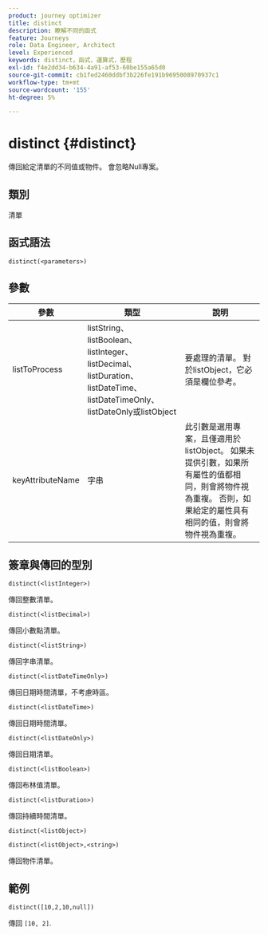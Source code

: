 ```yaml
---
product: journey optimizer
title: distinct
description: 瞭解不同的函式
feature: Journeys
role: Data Engineer, Architect
level: Experienced
keywords: distinct，函式，運算式，歷程
exl-id: f4e2dd34-b634-4a91-af53-60be155a65d0
source-git-commit: cb1fed2460ddbf3b226fe191b9695008970937c1
workflow-type: tm+mt
source-wordcount: '155'
ht-degree: 5%

---
```


# distinct {#distinct}

傳回給定清單的不同值或物件。 會忽略Null專案。

## 類別

清單

## 函式語法

`distinct(<parameters>)`

## 參數

| 參數 | 類型 | 說明 |
|-----------|------------------|------------------|
| listToProcess | listString、listBoolean、listInteger、listDecimal、listDuration、listDateTime、listDateTimeOnly、listDateOnly或listObject | 要處理的清單。 對於listObject，它必須是欄位參考。 |
| keyAttributeName | 字串 | 此引數是選用專案，且僅適用於listObject。 如果未提供引數，如果所有屬性的值都相同，則會將物件視為重複。 否則，如果給定的屬性具有相同的值，則會將物件視為重複。 |

## 簽章與傳回的型別

`distinct(<listInteger>)`

傳回整數清單。

`distinct(<listDecimal>)`

傳回小數點清單。

`distinct(<listString>)`

傳回字串清單。

`distinct(<listDateTimeOnly>)`

傳回日期時間清單，不考慮時區。

`distinct(<listDateTime>)`

傳回日期時間清單。

`distinct(<listDateOnly>)`

傳回日期清單。

`distinct(<listBoolean>)`

傳回布林值清單。

`distinct(<listDuration>)`

傳回持續時間清單。

`distinct(<listObject>)`

`distinct(<listObject>,<string>)`

傳回物件清單。


## 範例

`distinct([10,2,10,null])`

傳回 `[10, 2]`.
